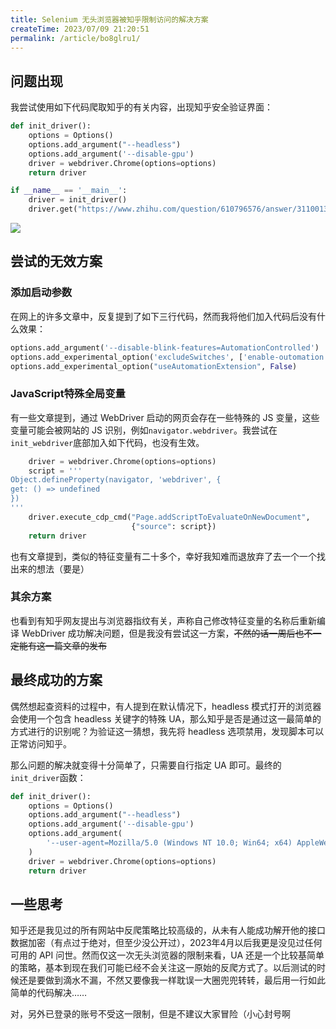 ```yaml
---
title: Selenium 无头浏览器被知乎限制访问的解决方案
createTime: 2023/07/09 21:20:51
permalink: /article/bo8glru1/
---
```



## 问题出现

我尝试使用如下代码爬取知乎的有关内容，出现知乎安全验证界面：

```python
def init_driver():
    options = Options()
    options.add_argument("--headless")
    options.add_argument('--disable-gpu')
    driver = webdriver.Chrome(options=options)
    return driver

if __name__ == '__main__':
    driver = init_driver()
    driver.get("https://www.zhihu.com/question/610796576/answer/3110013198")
```

![](/images/6b1c0e18b2f66acd4886fbc1c7bf9993.png)

## 尝试的无效方案

### 添加启动参数

在网上的许多文章中，反复提到了如下三行代码，然而我将他们加入代码后没有什么效果：

```python
options.add_argument('--disable-blink-features=AutomationControlled')
options.add_experimental_option('excludeSwitches', ['enable-outomation'])
options.add_experimental_option("useAutomationExtension", False)
```

### JavaScript特殊全局变量

有一些文章提到，通过 WebDriver 启动的网页会存在一些特殊的 JS 变量，这些变量可能会被网站的 JS 识别，例如`navigator.webdriver`。我尝试在`init_webdriver`底部加入如下代码，也没有生效。

```python
    driver = webdriver.Chrome(options=options)
    script = '''
Object.defineProperty(navigator, 'webdriver', {
get: () => undefined
})
'''
    driver.execute_cdp_cmd("Page.addScriptToEvaluateOnNewDocument",
                           {"source": script})
    return driver
```

也有文章提到，类似的特征变量有二十多个，幸好我知难而退放弃了去一个一个找出来的想法（要是）

### 其余方案

也看到有知乎网友提出与浏览器指纹有关，声称自己修改特征变量的名称后重新编译 WebDriver 成功解决问题，但是我没有尝试这一方案，~~不然的话一周后也不一定能有这一篇文章的发布~~

## 最终成功的方案

偶然想起查资料的过程中，有人提到在默认情况下，headless 模式打开的浏览器会使用一个包含 headless 关键字的特殊 UA，那么知乎是否是通过这一最简单的方式进行的识别呢？为验证这一猜想，我先将 headless 选项禁用，发现脚本可以正常访问知乎。

那么问题的解决就变得十分简单了，只需要自行指定 UA 即可。最终的`init_driver`函数：

```python
def init_driver():
    options = Options()
    options.add_argument("--headless")
    options.add_argument('--disable-gpu')
    options.add_argument(
        '--user-agent=Mozilla/5.0 (Windows NT 10.0; Win64; x64) AppleWebKit/537.36 (KHTML, like Gecko) Chrome/114.0.0.0 Safari/537.36'
    )
    driver = webdriver.Chrome(options=options)
    return driver
```

## 一些思考

知乎还是我见过的所有网站中反爬策略比较高级的，从未有人能成功解开他的接口数据加密（有点过于绝对，但至少没公开过），2023年4月以后我更是没见过任何可用的 API 问世。然而仅这一次无头浏览器的限制来看，UA 还是一个比较基简单的策略，基本到现在我们可能已经不会关注这一原始的反爬方式了。以后测试的时候还是要做到滴水不漏，不然又要像我一样耽误一大圈兜兜转转，最后用一行如此简单的代码解决……

对，另外已登录的账号不受这一限制，但是不建议大家冒险（小心封号啊
